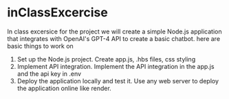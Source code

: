 # inClassExcercise
 In class excersice for the project
we will create a simple Node.js application that integrates with OpenAI's GPT-4 API to create a basic chatbot.
here are basic things to work on
1) Set up the Node.js project.
Create app.js, .hbs files, css styling 
2) Implement API integration.
Implement the API integration in the app.js and the api key in .env 
3) Deploy the application locally and test it.
Use any web server to deploy the application online like render.
